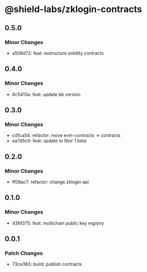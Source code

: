 # @shield-labs/zklogin-contracts

## 0.5.0

### Minor Changes

- a506d72: feat: restructure solidity contracts

## 0.4.0

### Minor Changes

- 8c5413a: feat: update bb version

## 0.3.0

### Minor Changes

- cd1ca54: refactor: move evm-contracts -> contracts
- ea7d5c0: feat: update to Noir 1 beta

## 0.2.0

### Minor Changes

- ff08ac7: refactor: change zklogin api

## 0.1.0

### Minor Changes

- 436f375: feat: multichain public key registry

## 0.0.1

### Patch Changes

- 73ce383: build: publish contracts
